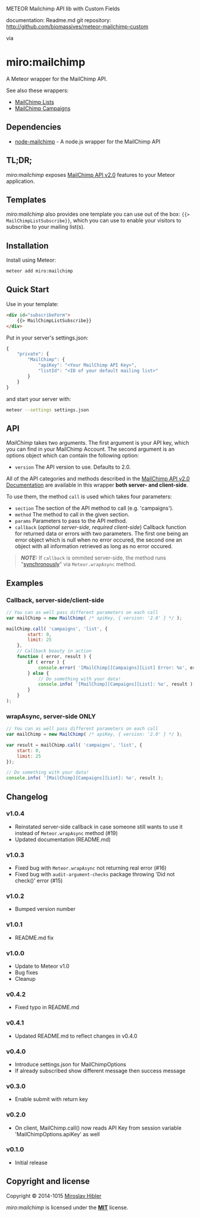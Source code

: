 METEOR Mailchimp API lib with Custom Fields


documentation: Readme.md
git repository: http://github.com/biomassives/meteor-mailchimp-custom



via



# miro:mailchimp

A Meteor wrapper for the MailChimp API.

See also these wrappers:

 * [MailChimp Lists](https://github.com/MiroHibler/meteor-mailchimp-lists)
 * [MailChimp Campaigns](https://github.com/MiroHibler/meteor-mailchimp-campaigns)


## Dependencies

 * [node-mailchimp](https://github.com/gomfunkel/node-mailchimp) - A node.js
wrapper for the MailChimp API


## TL;DR;

_miro:mailchimp_ exposes [MailChimp API v2.0](http://apidocs.mailchimp.com/api/2.0) features to your Meteor application.


## Templates

_miro:mailchimp_ also provides one template you can use out of the box:
`{{> MailChimpListSubscribe}}`, which you can use to enable your visitors to subscribe
to your mailing list(s).


## Installation

Install using Meteor:

```sh
meteor add miro:mailchimp
```

## Quick Start

Use in your template:

```html
<div id="subscribeForm">
	{{> MailChimpListSubscribe}}
</div>
```

Put in your server's settings.json:

```javascript
{
	"private": {
		"MailChimp": {
			"apiKey": "<Your MailChimp API Key>",
			"listId": "<ID of your default mailing list>"
		}
	}
}
```

and start your server with:

```sh
meteor --settings settings.json
```

## API

_MailChimp_ takes two arguments. The first argument is your API key, which you
can find in your MailChimp Account. The second argument is an options object
which can contain the following option:

 * `version` The API version to use. Defaults to 2.0.

All of the API categories and methods described in the [MailChimp API v2.0
Documentation](http://apidocs.mailchimp.com/api/2.0) are available in this
wrapper **both server- and client-side**.

To use them, the method `call` is used which takes four parameters:

 * `section` The section of the API method to call (e.g. 'campaigns').
 * `method` The method to call in the given section.
 * `params` Parameters to pass to the API method.
 * `callback` (_optional server-side, required client-side_) Callback function for
returned data or errors with two parameters. The first one being an error object
which is null when no error occured, the second one an object with all
information retrieved as long as no error occured.

> **_NOTE:_** If `callback` is ommited server-side, the method runs
"[synchronously](https://www.discovermeteor.com/blog/wrapping-npm-packages/)" via `Meteor.wrapAsync` method.


## Examples

### Callback, server-side/client-side

```javascript
// You can as well pass different parameters on each call
var mailChimp = new MailChimp( /* apiKey, { version: '2.0' } */ );

mailChimp.call( 'campaigns', 'list', {
		start: 0,
		limit: 25
	},
	// Callback beauty in action
	function ( error, result ) {
		if ( error ) {
			console.error( '[MailChimp][Campaigns][List] Error: %o', error );
		} else {
			// Do something with your data!
			console.info( '[MailChimp][Campaigns][List]: %o', result );
		}
	}
);
```

### wrapAsync, server-side ONLY

```javascript
// You can as well pass different parameters on each call
var mailChimp = new MailChimp( /* apiKey, { version: '2.0' } */ );

var result = mailChimp.call( 'campaigns', 'list', {
	start: 0,
	limit: 25
});

// Do something with your data!
console.info( '[MailChimp][Campaigns][List]: %o', result );
```

## Changelog

### v1.0.4
 * Reinstated server-side callback in case someone still wants to use it instead
of `Meteor.wrapAsync` method (#19)
 * Updated documentation (README.md)

### v1.0.3
 * Fixed bug with `Meteor.wrapAsync` not returning real error (#16)
 * Fixed bug with `audit-argument-checks` package throwing 'Did not check()' error (#15)

### v1.0.2
 * Bumped version number

### v1.0.1
 * README.md fix

### v1.0.0
 * Update to Meteor v1.0
 * Bug fixes
 * Cleanup

### v0.4.2
 * Fixed typo in README.md

### v0.4.1
 * Updated README.md to reflect changes in v0.4.0

### v0.4.0
 * Introduce settings.json for MailChimpOptions
 * If already subscribed show different message then success message

### v0.3.0
 * Enable submit with return key

### v0.2.0
 * On client, MailChimp.call() now reads API Key from session variable 'MailChimpOptions.apiKey' as well

### v0.1.0
 * Initial release

## Copyright and license

Copyright © 2014-1015 [Miroslav Hibler](http://miro.hibler.me)

_miro:mailchimp_ is licensed under the [**MIT**](http://miro.mit-license.org) license.
